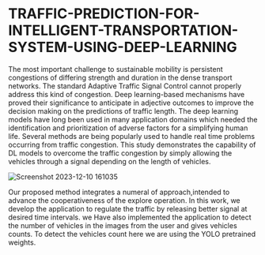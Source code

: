 # TRAFFIC-PREDICTION-FOR-INTELLIGENT-TRANSPORTATION-SYSTEM-USING-DEEP-LEARNING

The most important challenge to sustainable mobility is persistent congestions of differing strength and duration in the dense transport networks. The standard Adaptive Traffic Signal Control cannot properly address this kind of congestion. Deep learning-based mechanisms have proved their significance to anticipate in adjective outcomes to improve the decision making on the predictions of traffic length. The deep learning models have long been used in many application domains which needed the identification and prioritization of adverse factors for a simplifying human life. Several methods are being popularly used to handle real time problems occurring from traffic congestion. This study demonstrates the capability of DL models to overcome the traffic congestion by simply allowing the vehicles through a signal depending on the length of vehicles.

![Screenshot 2023-12-10 161035](https://github.com/Varma06/TRAFFIC-PREDICTION-FOR-INTELLIGENT-TRANSPORTATION-SYSTEM-USING-DEEP-LEARNING/assets/99734222/7ae6961e-5348-435a-9669-a4f9e8d50ba0)


Our proposed method integrates a numeral of approach,intended to advance the cooperativeness of the explore operation. In this work, we develop the application to regulate the traffic by releasing better signal at desired time intervals. we Have also implemented the application to detect the number of vehicles in the images from the user and gives vehicles counts. To detect the vehicles count here we are using the YOLO pretrained weights.
